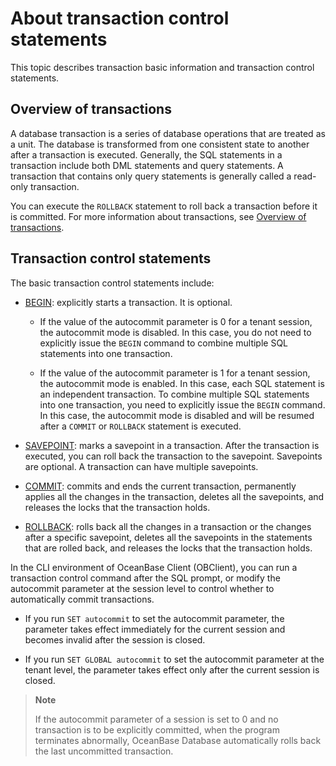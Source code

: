 # About transaction control statements

This topic describes transaction basic information and transaction control statements.

## Overview of transactions

A database transaction is a series of database operations that are treated as a unit. The database is transformed from one consistent state to another after a transaction is executed. Generally, the SQL statements in a transaction include both DML statements and query statements. A transaction that contains only query statements is generally called a read-only transaction.

You can execute the `ROLLBACK` statement to roll back a transaction before it is committed. For more information about transactions, see [Overview of transactions](../../../../5.concepts-of-oceanbase-database-system/8.transaction-management-1/1.transaction-2/1.transaction-introduction.md).

## Transaction control statements

The basic transaction control statements include:

* [BEGIN](2.start-a-transaction.md): explicitly starts a transaction. It is optional.

   * If the value of the autocommit parameter is 0 for a tenant session, the autocommit mode is disabled. In this case, you do not need to explicitly issue the `BEGIN` command to combine multiple SQL statements into one transaction.  

   * If the value of the autocommit parameter is 1 for a tenant session, the autocommit mode is enabled. In this case, each SQL statement is an independent transaction. To combine multiple SQL statements into one transaction, you need to explicitly issue the `BEGIN` command. In this case, the autocommit mode is disabled and will be resumed after a `COMMIT` or `ROLLBACK` statement is executed.

* [SAVEPOINT](3.transaction-savepoints.md): marks a savepoint in a transaction. After the transaction is executed, you can roll back the transaction to the savepoint. Savepoints are optional. A transaction can have multiple savepoints.

* [COMMIT](4.submit-transaction.md): commits and ends the current transaction, permanently applies all the changes in the transaction, deletes all the savepoints, and releases the locks that the transaction holds.

* [ROLLBACK](5.roll-back-transactions.md): rolls back all the changes in a transaction or the changes after a specific savepoint, deletes all the savepoints in the statements that are rolled back, and releases the locks that the transaction holds.

In the CLI environment of OceanBase Client (OBClient), you can run a transaction control command after the SQL prompt, or modify the autocommit parameter at the session level to control whether to automatically commit transactions.

* If you run `SET autocommit` to set the autocommit parameter, the parameter takes effect immediately for the current session and becomes invalid after the session is closed.

* If you run `SET GLOBAL autocommit` to set the autocommit parameter at the tenant level, the parameter takes effect only after the current session is closed.

> **Note**
>
> If the autocommit parameter of a session is set to 0 and no transaction is to be explicitly committed, when the program terminates abnormally, OceanBase Database automatically rolls back the last uncommitted transaction.
